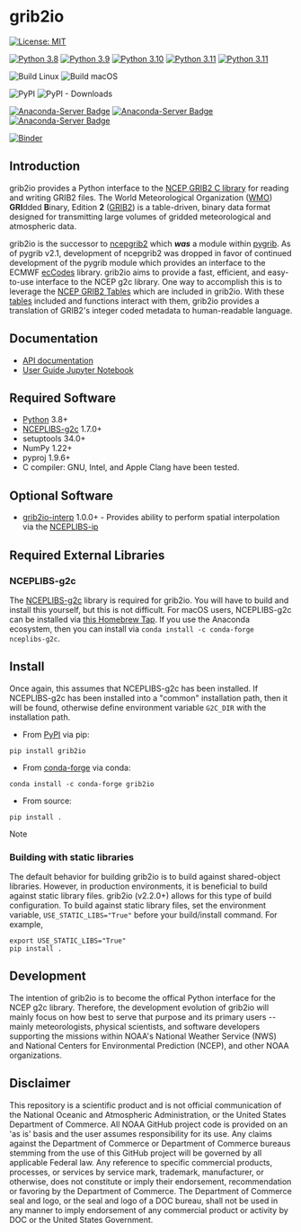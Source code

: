 # grib2io

[![License: MIT](https://img.shields.io/badge/License-MIT-yellow.svg)](https://opensource.org/licenses/MIT)

[![Python 3.8](https://img.shields.io/badge/python-3.8-blue.svg)](https://www.python.org/downloads/release/python-380/)
[![Python 3.9](https://img.shields.io/badge/python-3.9-blue.svg)](https://www.python.org/downloads/release/python-390/)
[![Python 3.10](https://img.shields.io/badge/python-3.10-blue.svg)](https://www.python.org/downloads/release/python-3100/)
[![Python 3.11](https://img.shields.io/badge/python-3.11-blue.svg)](https://www.python.org/downloads/release/python-3110/)
[![Python 3.11](https://img.shields.io/badge/python-3.12-blue.svg)](https://www.python.org/downloads/release/python-3120/)

![Build Linux](https://github.com/NOAA-MDL/grib2io/actions/workflows/build_linux.yml/badge.svg)
![Build macOS](https://github.com/NOAA-MDL/grib2io/actions/workflows/build_macos.yml/badge.svg)

![PyPI](https://img.shields.io/pypi/v/grib2io?label=pypi%20package)
![PyPI - Downloads](https://img.shields.io/pypi/dm/grib2io)

[![Anaconda-Server Badge](https://anaconda.org/conda-forge/grib2io/badges/version.svg)](https://anaconda.org/conda-forge/grib2io)
[![Anaconda-Server Badge](https://anaconda.org/conda-forge/grib2io/badges/platforms.svg)](https://anaconda.org/conda-forge/grib2io)
[![Anaconda-Server Badge](https://anaconda.org/conda-forge/grib2io/badges/downloads.svg)](https://anaconda.org/conda-forge/grib2io)

[![Binder](https://mybinder.org/badge_logo.svg)](https://mybinder.org/v2/gh/NOAA-MDL/grib2io/HEAD)

## Introduction

grib2io provides a Python interface to the [NCEP GRIB2 C library](https://github.com/NOAA-EMC/NCEPLIBS-g2c) for reading and writing GRIB2 files.  The World Meteorological Organization ([WMO](https://www.wmo.int)) **GRI**dded **B**inary, Edition **2** ([GRIB2](https://www.wmo.int/pages/prog/www/WMOCodes/Guides/GRIB/GRIB2_062006.pdf)) is a table-driven, binary data format designed for transmitting large volumes of gridded meteorological and atmospheric data.

grib2io is the successor to [ncepgrib2](https://github.com/jswhit/ncepgrib2) which **_was_** a module within [pygrib](https://github.com/jswhit/pygrib).  As of pygrib v2.1, development of ncepgrib2 was dropped in favor of continued development of the pygrib module which provides an interface to the ECMWF [ecCodes](https://github.com/ecmwf/eccodes) library.  grib2io aims to provide a fast, efficient, and easy-to-use interface to the NCEP g2c library.  One way to accomplish this is to leverage the [NCEP GRIB2 Tables](https://www.nco.ncep.noaa.gov/pmb/docs/grib2/grib2_doc/) which are included in grib2io.  With these [tables](./grib2io/tables) included and functions interact with them, grib2io provides a translation of GRIB2's integer coded metadata to human-readable language.

## Documentation
* [API documentation](https://noaa-mdl.github.io/grib2io/grib2io.html)
* [User Guide Jupyter Notebook](https://github.com/NOAA-MDL/grib2io/blob/master/grib2io-v2-demo.ipynb)

## Required Software
* [Python](https://python.org) 3.8+
* [NCEPLIBS-g2c](https://github.com/NOAA-EMC/NCEPLIBS-g2c) 1.7.0+
* setuptools 34.0+
* NumPy 1.22+
* pyproj 1.9.6+
* C compiler: GNU, Intel, and Apple Clang have been tested.

## Optional Software
* [grib2io-interp](https://github.com/NOAA-MDL/grib2io-interp) 1.0.0+ - Provides ability to perform spatial interpolation via the [NCEPLIBS-ip](https://github.com/NOAA-EMC/NCEPLIBS-ip)

## Required External Libraries

### NCEPLIBS-g2c
The [NCEPLIBS-g2c](https://github.com/NOAA-EMC/NCEPLIBS-g2c) library is required for grib2io.  You will have to build and install this yourself, but this is not difficult.  For macOS users, NCEPLIBS-g2c can be installed via [this Homebrew Tap](https://github.com/eengl/homebrew-nceplibs).  If you use the Anaconda ecosystem, then you can install via `conda install -c conda-forge nceplibs-g2c`.

## Install

Once again, this assumes that NCEPLIBS-g2c has been installed.  If NCEPLIBS-g2c has been installed into a "common" installation path, then it will be found, otherwise define environment variable `G2C_DIR` with the installation path.

* From [PyPI](https://pypi.python.org/pypi/grib2io) via pip:

```
pip install grib2io
```
* From [conda-forge](https://anaconda.org/conda-forge/grib2io) via conda:

```
conda install -c conda-forge grib2io
```

* From source:
```shell
pip install .
```

> [!NOTE]
> ### Building with static libraries
> The default behavior for building grib2io is to build against shared-object libraries.  However, in production environments, it is beneficial to build against static library files.  grib2io (v2.2.0+) allows for this type of build configuration.  To build against static library files, set the environment variable, `USE_STATIC_LIBS="True"` before your build/install command.  For example,
> 
>```shell
>export USE_STATIC_LIBS="True"
>pip install .
>```

## Development

The intention of grib2io is to become the offical Python interface for the NCEP g2c library.  Therefore, the development evolution of grib2io will mainly focus on how best to serve that purpose and its primary users -- mainly meteorologists, physical scientists, and software developers supporting the missions within NOAA's National Weather Service (NWS) and National Centers for Environmental Prediction (NCEP), and other NOAA organizations.

## Disclaimer

This repository is a scientific product and is not official communication of the National Oceanic and Atmospheric Administration, or the United States Department of Commerce. All NOAA GitHub project code is provided on an 'as is' basis and the user assumes responsibility for its use. Any claims against the Department of Commerce or Department of Commerce bureaus stemming from the use of this GitHub project will be governed by all applicable Federal law. Any reference to specific commercial products, processes, or services by service mark, trademark, manufacturer, or otherwise, does not constitute or imply their endorsement, recommendation or favoring by the Department of Commerce. The Department of Commerce seal and logo, or the seal and logo of a DOC bureau, shall not be used in any manner to imply endorsement of any commercial product or activity by DOC or the United States Government.

